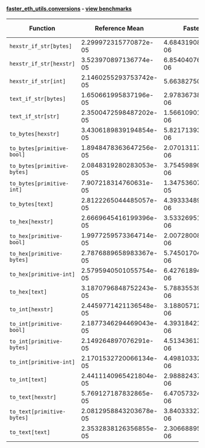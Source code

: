 #### [faster_eth_utils.conversions](https://github.com/BobTheBuidler/faster-eth-utils/blob/pin-eth-utils/faster_eth_utils/conversions.py) - [view benchmarks](https://github.com/BobTheBuidler/faster-eth-utils/blob/pin-eth-utils/benchmarks/test_conversions_benchmarks.py)

| Function | Reference Mean | Faster Mean | % Change | Speedup (%) | x Faster | Faster |
|----------|---------------|-------------|----------|-------------|----------|--------|
| `hexstr_if_str[bytes]` | 2.299972315770872e-05 | 4.684319087879145e-06 | 79.63% | 390.99% | 4.91x | ✅ |
| `hexstr_if_str[hexstr]` | 3.523970897136774e-05 | 6.854040766029368e-06 | 80.55% | 414.15% | 5.14x | ✅ |
| `hexstr_if_str[int]` | 2.1460255293753742e-05 | 5.66382750425134e-06 | 73.61% | 278.90% | 3.79x | ✅ |
| `text_if_str[bytes]` | 1.650661995837196e-05 | 2.978367387322372e-06 | 81.96% | 454.22% | 5.54x | ✅ |
| `text_if_str[str]` | 2.3500472598487202e-05 | 1.5661090106065207e-06 | 93.34% | 1400.56% | 15.01x | ✅ |
| `to_bytes[hexstr]` | 3.4306189839194854e-05 | 5.821713934959241e-06 | 83.03% | 489.28% | 5.89x | ✅ |
| `to_bytes[primitive-bool]` | 1.8948478363647256e-05 | 2.0701311755530087e-06 | 89.07% | 815.33% | 9.15x | ✅ |
| `to_bytes[primitive-bytes]` | 2.0848319280283053e-05 | 3.7545989093777138e-06 | 81.99% | 455.27% | 5.55x | ✅ |
| `to_bytes[primitive-int]` | 7.907218314760631e-05 | 1.3475360705815821e-05 | 82.96% | 486.79% | 5.87x | ✅ |
| `to_bytes[text]` | 2.8122265044485057e-05 | 4.3933348925297444e-06 | 84.38% | 540.11% | 6.40x | ✅ |
| `to_hex[hexstr]` | 2.6669645416199396e-05 | 3.5332695192293767e-06 | 86.75% | 654.81% | 7.55x | ✅ |
| `to_hex[primitive-bool]` | 1.9977259573364714e-05 | 2.0072800887418997e-06 | 89.95% | 895.24% | 9.95x | ✅ |
| `to_hex[primitive-bytes]` | 2.7876889658983367e-05 | 5.745017046392384e-06 | 79.39% | 385.24% | 4.85x | ✅ |
| `to_hex[primitive-int]` | 2.5795940501055754e-05 | 6.427618946195844e-06 | 75.08% | 301.33% | 4.01x | ✅ |
| `to_hex[text]` | 3.1870796848752243e-05 | 5.788355396791549e-06 | 81.84% | 450.60% | 5.51x | ✅ |
| `to_int[hexstr]` | 2.4459771421136548e-05 | 3.1880571269396138e-06 | 86.97% | 667.23% | 7.67x | ✅ |
| `to_int[primitive-bool]` | 2.1877346294469043e-05 | 4.393184213407815e-06 | 79.92% | 397.98% | 4.98x | ✅ |
| `to_int[primitive-bytes]` | 2.149264897076291e-05 | 4.513436134570026e-06 | 79.00% | 376.19% | 4.76x | ✅ |
| `to_int[primitive-int]` | 2.1701532720066134e-05 | 4.498103322421522e-06 | 79.27% | 382.46% | 4.82x | ✅ |
| `to_int[text]` | 2.4411140965421804e-05 | 2.9888243776616423e-06 | 87.76% | 716.75% | 8.17x | ✅ |
| `to_text[hexstr]` | 5.769127187832865e-05 | 6.470573241193921e-06 | 88.78% | 791.59% | 8.92x | ✅ |
| `to_text[primitive-bytes]` | 2.0812958843203678e-05 | 3.840333270353764e-06 | 81.55% | 441.96% | 5.42x | ✅ |
| `to_text[text]` | 2.3532838126356855e-05 | 2.306688956881915e-06 | 90.20% | 920.20% | 10.20x | ✅ |
